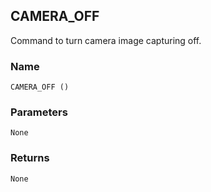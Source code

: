 ## CAMERA\_OFF

Command to turn camera image capturing off.


### Name

`CAMERA_OFF ()`


### Parameters

`None`


### Returns

`None`